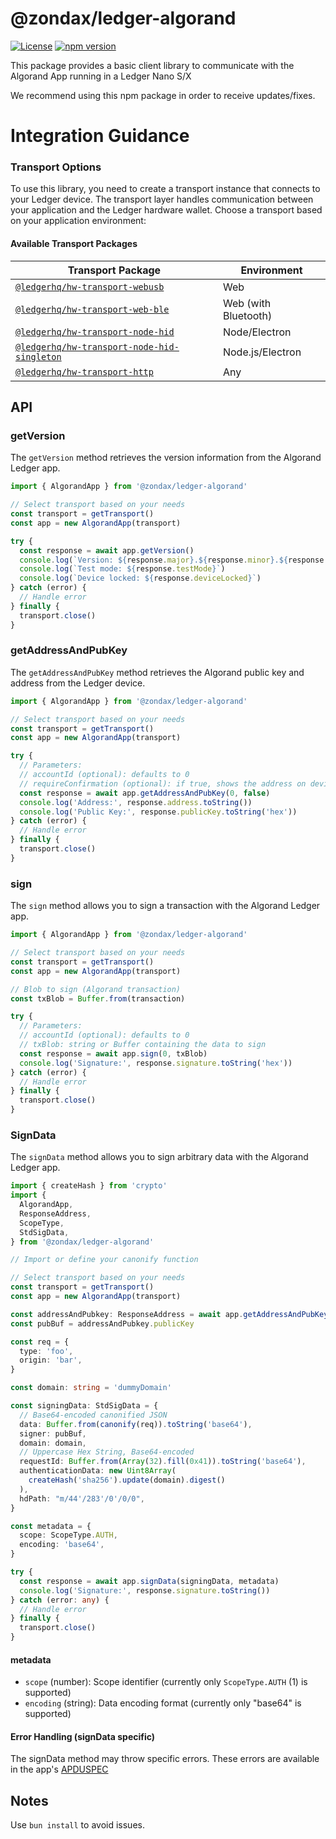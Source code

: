 # @zondax/ledger-algorand

[![License](https://img.shields.io/badge/License-Apache%202.0-blue.svg)](https://opensource.org/licenses/Apache-2.0)
[![npm version](https://badge.fury.io/js/%40zondax%2Fledger-algorand.svg)](https://badge.fury.io/js/%40zondax%2Fledger-algorand)

This package provides a basic client library to communicate with the Algorand App running in a Ledger Nano S/X

We recommend using this npm package in order to receive updates/fixes.

# Integration Guidance

### Transport Options

To use this library, you need to create a transport instance that connects to your Ledger device. The transport layer handles communication between your application and the Ledger hardware wallet. Choose a transport based on your application environment:

#### Available Transport Packages

| Transport Package                                                                                                      | Environment          |
| ---------------------------------------------------------------------------------------------------------------------- | -------------------- |
| [`@ledgerhq/hw-transport-webusb`](https://www.npmjs.com/package/@ledgerhq/hw-transport-webusb)                         | Web                  |
| [`@ledgerhq/hw-transport-web-ble`](https://www.npmjs.com/package/@ledgerhq/hw-transport-web-ble)                       | Web (with Bluetooth) |
| [`@ledgerhq/hw-transport-node-hid`](https://www.npmjs.com/package/@ledgerhq/hw-transport-node-hid)                     | Node/Electron        |
| [`@ledgerhq/hw-transport-node-hid-singleton`](https://www.npmjs.com/package/@ledgerhq/hw-transport-node-hid-singleton) | Node.js/Electron     |
| [`@ledgerhq/hw-transport-http`](https://www.npmjs.com/package/@ledgerhq/hw-transport-http)                             | Any                  |

## API

### getVersion

The `getVersion` method retrieves the version information from the Algorand Ledger app.

```typescript
import { AlgorandApp } from '@zondax/ledger-algorand'

// Select transport based on your needs
const transport = getTransport()
const app = new AlgorandApp(transport)

try {
  const response = await app.getVersion()
  console.log(`Version: ${response.major}.${response.minor}.${response.patch}`)
  console.log(`Test mode: ${response.testMode}`)
  console.log(`Device locked: ${response.deviceLocked}`)
} catch (error) {
  // Handle error
} finally {
  transport.close()
}
```

### getAddressAndPubKey

The `getAddressAndPubKey` method retrieves the Algorand public key and address from the Ledger device.

```typescript
import { AlgorandApp } from '@zondax/ledger-algorand'

// Select transport based on your needs
const transport = getTransport()
const app = new AlgorandApp(transport)

try {
  // Parameters:
  // accountId (optional): defaults to 0
  // requireConfirmation (optional): if true, shows the address on device for verification
  const response = await app.getAddressAndPubKey(0, false)
  console.log('Address:', response.address.toString())
  console.log('Public Key:', response.publicKey.toString('hex'))
} catch (error) {
  // Handle error
} finally {
  transport.close()
}
```

### sign

The `sign` method allows you to sign a transaction with the Algorand Ledger app.

```typescript
import { AlgorandApp } from '@zondax/ledger-algorand'

// Select transport based on your needs
const transport = getTransport()
const app = new AlgorandApp(transport)

// Blob to sign (Algorand transaction)
const txBlob = Buffer.from(transaction)

try {
  // Parameters:
  // accountId (optional): defaults to 0
  // txBlob: string or Buffer containing the data to sign
  const response = await app.sign(0, txBlob)
  console.log('Signature:', response.signature.toString('hex'))
} catch (error) {
  // Handle error
} finally {
  transport.close()
}
```

### SignData

The `signData` method allows you to sign arbitrary data with the Algorand Ledger app.

```typescript
import { createHash } from 'crypto'
import {
  AlgorandApp,
  ResponseAddress,
  ScopeType,
  StdSigData,
} from '@zondax/ledger-algorand'

// Import or define your canonify function

// Select transport based on your needs
const transport = getTransport()
const app = new AlgorandApp(transport)

const addressAndPubkey: ResponseAddress = await app.getAddressAndPubKey()
const pubBuf = addressAndPubkey.publicKey

const req = {
  type: 'foo',
  origin: 'bar',
}

const domain: string = 'dummyDomain'

const signingData: StdSigData = {
  // Base64-encoded canonified JSON
  data: Buffer.from(canonify(req)).toString('base64'),
  signer: pubBuf,
  domain: domain,
  // Uppercase Hex String, Base64-encoded
  requestId: Buffer.from(Array(32).fill(0x41)).toString('base64'),
  authenticationData: new Uint8Array(
    createHash('sha256').update(domain).digest()
  ),
  hdPath: "m/44'/283'/0'/0/0",
}

const metadata = {
  scope: ScopeType.AUTH,
  encoding: 'base64',
}

try {
  const response = await app.signData(signingData, metadata)
  console.log('Signature:', response.signature.toString())
} catch (error: any) {
  // Handle error
} finally {
  transport.close()
}
```

#### metadata

- `scope` (number): Scope identifier (currently only `ScopeType.AUTH` (1) is supported)
- `encoding` (string): Data encoding format (currently only "base64" is supported)

#### Error Handling (signData specific)

The signData method may throw specific errors. These errors are available in the app's [APDUSPEC](https://github.com/Zondax/ledger-algorand/blob/main/docs/APDUSPEC.md#arbitrary-sign-return-codes)

## Notes

Use `bun install` to avoid issues.
